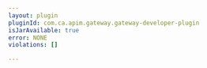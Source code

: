 ```yaml
---
layout: plugin
pluginId: com.ca.apim.gateway.gateway-developer-plugin
isJarAvailable: true
error: NONE
violations: []

---
```


